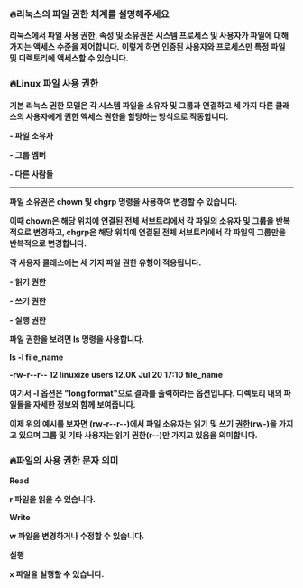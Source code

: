 ### **🔥리눅스의 파일 권한 체계를 설명해주세요**

**리눅스에서 파일 사용 권한, 속성 및 소유권은 시스템 프로세스 및 사용자가 파일에 대해 가지는 액세스 수준을 제어합니다.** 
**이렇게 하면 인증된 사용자와 프로세스만 특정 파일 및 디렉토리에 액세스할 수 있습니다.**

### **🔥Linux 파일 사용 권한**

**기본 리눅스 권한 모델은 각 시스템 파일을 소유자 및 그룹과 연결하고 세 가지 다른 클래스의 사용자에게 권한 액세스 권한을 할당하는 방식으로 작동합니다.**

**- 파일 소유자**

**- 그룹 멤버**

**- 다른 사람들**

-------------------------------------------------------------------------------------------------------------------------------------------------------------

**파일 소유권은 chown 및 chgrp 명령을 사용하여 변경할 수 있습니다.**

**이때 chown은 해당 위치에 연결된 전체 서브트리에서 각 파일의 소유자 및 그룹을 반복적으로 변경하고, chgrp은 해당 위치에 연결된 전체 서브트리에서 각 파일의 그룹만을 반복적으로 변경합니다.**

**각 사용자 클래스에는 세 가지 파일 권한 유형이 적용됩니다.**

**- 읽기 권한**

**- 쓰기 권한**

**- 실행 권한**

**파일 권한을 보려면 ls 명령을 사용합니다.**

**ls -l file_name**

**-rw-r--r-- 12 linuxize users 12.0K Jul 20 17:10 file_name**

**여기서 -l 옵션은 "long format"으로 결과를 출력하라는 옵션입니다. 디렉토리 내의 파일들을 자세한 정보와 함께 보여줍니다.**

**이제 위의 예시를 보자면 (rw-r--r--)에서 파일 소유자는 읽기 및 쓰기 권한(rw-)을 가지고 있으며 그룹 및 기타 사용자는 읽기 권한(r--)만 가지고 있음을 의미합니다.**

### **🔥파일의 사용 권한 문자 의미**

**Read**

**r 파일을 읽을 수 있습니다.**

**Write**

**w 파일을 변경하거나 수정할 수 있습니다.**

**실행**

**x 파일을 실행할 수 있습니다.**


